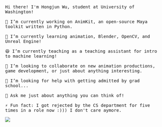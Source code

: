 <p>
  <samp>
    <br>Hi there! I'm Hongjun Wu, student at University of Washington!<br>
    <br>🔭 I’m currently working on AnimKit, an open-source Maya toolkit written in Python.<br>
    <br>🌱 I’m currently learning animation, Blender, OpenCV, and Unreal Engine!<br>
    <br>😆 I’m currently teaching as a teaching assistant for intro to machine learning!<br>
    <br>👯 I’m looking to collaborate on new animation productions, game development, or just about anything interesting.<br>
    <br>🤔 I’m looking for help with getting admitted by grad school...<br>
    <br>💬 Ask me just about anything you can think of!<br>
    <br>⚡ Fun fact: I got rejected by the CS department for five times in a role now :))) I don't care aymore.<br>
  </samp>
</p>
 <img src="https://github-readme-stats.vercel.app/api?username=errrneist&show_icons=true">
